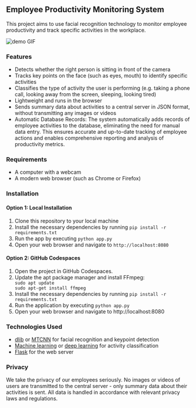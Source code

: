 <h2>Employee Productivity Monitoring System</h2>
<p>This project aims to use facial recognition technology to monitor employee productivity and track specific activities in the workplace.</p>

![demo GIF](https://i.imgur.com/JpFSOoy.gif)


<h3>Features</h3>
<ul>
  <li>Detects whether the right person is sitting in front of the camera</li>
  <li>Tracks key points on the face (such as eyes, mouth) to identify specific activities</li>
  <li>Classifies the type of activity the user is performing (e.g. taking a phone call, looking away from the screen, sleeping, looking tired)</li>
  <li>Lightweight and runs in the browser</li>
  <li>Sends summary data about activities to a central server in JSON format, without transmitting any images or videos</li>
  <li>Automatic Database Records: The system automatically adds records of employee activities to the database, eliminating the need for manual data entry. This ensures accurate and up-to-date tracking of employee actions and enables comprehensive reporting and analysis of productivity metrics.
</li>
</ul>
<h3>Requirements</h3>
<ul>
  <li>A computer with a webcam</li>
  <li>A modern web browser (such as Chrome or Firefox)</li>
</ul>
<h3>Installation</h3>
<h4>
Option 1: Local Installation
</h4>
<ol>
  <li>Clone this repository to your local machine</li>
  <li>Install the necessary dependencies by running <code>pip install -r requirements.txt</code></li>
  <li>Run the app by executing <code>python app.py</code></li>
  <li>Open your web browser and navigate to <code>http://localhost:8080</code></li>
</ol>
<h4>
Option 2: GitHub Codespaces
</h4>
<ol>
<li>Open the project in GitHub Codespaces.</li>
<li>Update the apt package manager and install FFmpeg:</li>
  <code>sudo apt update
sudo apt-get install ffmpeg</code>
<li>Install the necessary dependencies by running <code>pip install -r requirements.txt</code></li>
<li>Run the application by executing <code>python app.py</code></li>
<li>Open your web browser and navigate to http://localhost:8080</li>
</ol>
<h3>Technologies Used</h3>
<ul>
  <li><a href="http://dlib.net/">dlib</a> or <a href="https://github.com/ipazc/mtcnn">MTCNN</a> for facial recognition and keypoint detection</li>
  <li><a href="https://en.wikipedia.org/wiki/Machine_learning">Machine learning</a> or <a href="https://en.wikipedia.org/wiki/Deep_learning">deep learning</a> for activity classification</li>
  <li><a href="https://flask.palletsprojects.com/">Flask</a> for the web server</li>
</ul>
<h3>Privacy</h3>
<p>We take the privacy of our employees seriously. No images or videos of users are transmitted to the central server - only summary data about their activities is sent. All data is handled in accordance with relevant privacy laws and regulations.</p> 
